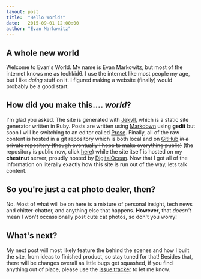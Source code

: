 ```yaml
---
layout: post
title:  "Hello World!"
date:   2015-09-01 12:00:00
author: "Evan Markowitz"
---
```

## A whole new world
Welcome to Evan's World.  My name is Evan Markowitz, but most of the internet knows me as techkid6.  I use the internet like most people my age, but I like *doing* stuff on it.  I figured making a website (finally) would probably be a good start.

## How did you make this.... *world*?
I'm glad you asked.  The site is generated with [Jekyll](http://jekyllrb.com), which is a static site generator written in Ruby.  Posts are written using [Markdown](http://daringfireball.net/projects/markdown) using **gedit** but soon I will be switching to an editor called [Prose](http://prose.io).  Finally, all of the raw content is hosted in a git repository which is both local and on [GitHub](https://github.com) <strike>in a private repository (though eventually I hope to make everything public)</strike> (the repository is public now, click [here](https://github.com/techkid6/blog)) while the site itself is hosted on my **chestnut** server, proudly hosted by [DigitalOcean](https://digitalocean.com).  Now that I got all of the information on literally exactly how this site is run out of the way, lets talk content.

## So you're just a cat photo dealer, then?
No.  Most of what will be on here is a mixture of personal insight, tech news and chitter-chatter, and anything else that happens.  **However**, that *doesn't* mean I won't occassionally post cute cat photos, so don't you worry!

## What's next?
My next post will most likely feature the behind the scenes and how I built the site, from ideas to finished product, so stay tuned for that!  Besides that, there will be changes overall as little bugs get squashed, if you find anything out of place, please use the [issue tracker](https://github.com/techkid6/blog/issues) to let me know.

